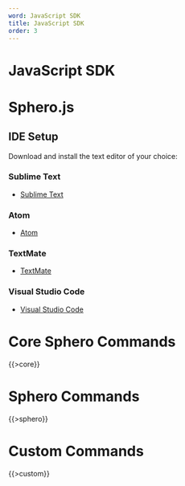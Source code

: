 ```yaml
---
word: JavaScript SDK
title: JavaScript SDK
order: 3
---
```

# JavaScript SDK

# Sphero.js

## IDE Setup
Download and install the text editor of your choice:

### Sublime Text
  - [Sublime Text](http://www.sublimetext.com/)

### Atom
  - [Atom](https://atom.io/)

### TextMate
  - [TextMate](https://macromates.com/)

### Visual Studio Code
  - [Visual Studio Code](https://code.visualstudio.com/)

# Core Sphero Commands
  {{>core}}

# Sphero Commands
  {{>sphero}}

# Custom Commands
  {{>custom}}
